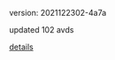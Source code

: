 version: 2021122302-4a7a

updated 102 avds

[details](https://github.com/0x74f917491bfa7ebfa379/ali_avd_db/blob/master/change_log/2021/12/23/02/4a7a.txt)